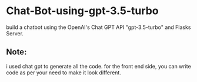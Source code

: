 # Chat-Bot-using-gpt-3.5-turbo
build a chatbot using the OpenAI's Chat GPT API "gpt-3.5-turbo" and Flasks Server. 

## Note: 
i used chat gpt to generate all the code.
for the front end side, you can write code as per your need to make it look different.
